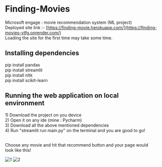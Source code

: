 # Finding-Movies
Microsoft engage : movie recommendation system (ML project) <br/>
Deployed site link :- [https://finding-movie.herokuapp.com/](https://finding-movies-vtfg.onrender.com/) <br/>
Loading the site for the first time may take some time.<br/>

<h2> Installing dependencies </h2>
pip install pandas<br/>
pip install streamlit<br/>
pip install nltk<br/>
pip install scikit-learn
<h2>Running the web application on local environment</h2>
1) Download the project on you device<br/>
2) Open it on any ide (mine : Pycharm)<br/>
3) Download all the above mentioned dependencies<br/>
4) Run "streamlit run main.py" on the terminal and you are good to go!<br/><br/>

Choose any movie and hit that recommend button and your page would look like this! 

![1](https://user-images.githubusercontent.com/77923967/170862535-c851878a-1139-4b5f-a411-492e178a99b0.jpg)
  ![2](https://user-images.githubusercontent.com/77923967/170862537-7a476472-ec64-49b3-a211-0009cd57b767.jpg)
